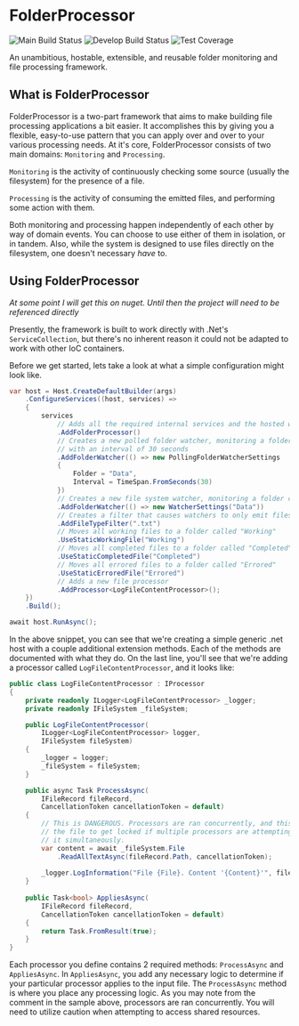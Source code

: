 # FolderProcessor

![Main Build Status](https://github.com/JerrettDavis/FolderProcessor/actions/workflows/main.yml/badge.svg)
![Develop Build Status](https://github.com/JerrettDavis/FolderProcessor/actions/workflows/develop.yml/badge.svg)
![Test Coverage](https://img.shields.io/endpoint?url=https://gist.githubusercontent.com/JerrettDavis/c0d1f93e62b9e0910bffca6a7c0aede0/raw/0cf8241600fb0658e2ca506aee0e6e131443ff41/code-coverage.json)

An unambitious, hostable, extensible, and reusable folder monitoring and file processing framework.

## What is FolderProcessor

FolderProcessor is a two-part framework that aims to make building file
processing applications a bit easier. It accomplishes this by giving you a flexible, 
easy-to-use pattern that you can apply over and over to your various processing 
needs. At it's core, FolderProcessor consists of two main domains: `Monitoring` and `Processing`.

`Monitoring` is the activity of continuously checking some source (usually the 
filesystem) for the presence of a file. 

`Processing` is the activity of consuming the emitted files, and performing some
action with them.

Both monitoring and processing happen independently of each other by way of domain
events. You can choose to use either of them in isolation, or in tandem. Also, 
while the system is designed to use files directly on the filesystem, one doesn't
necessary *have* to.


## Using FolderProcessor

*At some point I will get this on nuget. Until then the project will need to be referenced directly*

Presently, the framework is built to work directly with .Net's `ServiceCollection`,
but there's no inherent reason it could not be adapted to work with other IoC containers.

Before we get started, lets take a look at what a simple configuration might 
look like.

```csharp
var host = Host.CreateDefaultBuilder(args)
    .ConfigureServices((host, services) =>
    {
        services
            // Adds all the required internal services and the hosted worker service
            .AddFolderProcessor()
            // Creates a new polled folder watcher, monitoring a folder called "Data", 
            // with an interval of 30 seconds
            .AddFolderWatcher(() => new PollingFolderWatcherSettings
            {
                Folder = "Data",
                Interval = TimeSpan.FromSeconds(30)
            })
            // Creates a new file system watcher, monitoring a folder called "Data"
            .AddFolderWatcher(() => new WatcherSettings("Data"))
            // Creates a filter that causes watchers to only emit files ending with ".txt"
            .AddFileTypeFilter(".txt")
            // Moves all working files to a folder called "Working"
            .UseStaticWorkingFile("Working")
            // Moves all completed files to a folder called "Completed"
            .UseStaticCompletedFile("Completed")
            // Moves all errored files to a folder called "Errored"
            .UseStaticErroredFile("Errored")
            // Adds a new file processor
            .AddProcessor<LogFileContentProcessor>();
    })
    .Build();

await host.RunAsync();
```

In the above snippet, you can see that we're creating a simple generic .net host
with a couple additional extension methods. Each of the methods are documented with
what they do. On the last line, you'll see that we're adding a processor called 
`LogFileContentProcessor`, and it looks like:

```csharp
public class LogFileContentProcessor : IProcessor
{
    private readonly ILogger<LogFileContentProcessor> _logger;
    private readonly IFileSystem _fileSystem;

    public LogFileContentProcessor(
        ILogger<LogFileContentProcessor> logger, 
        IFileSystem fileSystem)
    {
        _logger = logger;
        _fileSystem = fileSystem;
    }

    public async Task ProcessAsync(
        IFileRecord fileRecord, 
        CancellationToken cancellationToken = default)
    {
        // This is DANGEROUS. Processors are ran concurrently, and this could cause
        // the file to get locked if multiple processors are attempting to access
        // it simultaneously.
        var content = await _fileSystem.File
            .ReadAllTextAsync(fileRecord.Path, cancellationToken);
        
        _logger.LogInformation("File {File}. Content '{Content}'", fileRecord, content);
    }
    
    public Task<bool> AppliesAsync(
        IFileRecord fileRecord, 
        CancellationToken cancellationToken = default)
    {
        return Task.FromResult(true);
    }
}
```

Each processor you define contains 2 required methods: `ProcessAsync` and `AppliesAsync`.
In `AppliesAsync`, you add any necessary logic to determine if your particular processor
applies to the input file. The `ProcessAsync` method is where you place any processing
logic. As you may note from the comment in the sample above, processors are ran
concurrently. You will need to utilize caution when attempting to access shared resources.
